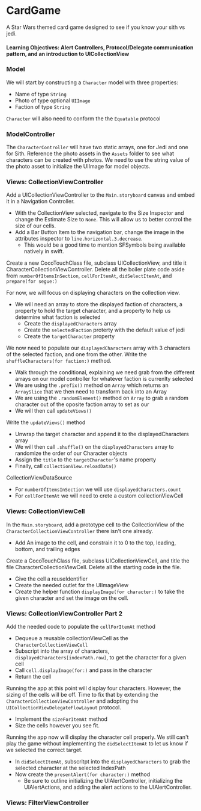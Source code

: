 # CardGame
A Star Wars themed card game designed to see if you know your sith vs jedi.

#### Learning Objectives: Alert Controllers, Protocol/Delegate communication pattern, and an introduction to UICollectionView

### Model
We will start by constructing a `Character` model with three properties:
  - Name of type `String`
  - Photo of type optional `UIImage`
  - Faction of type `String`
  
`Character` will also need to conform the the `Equatable` protocol

### ModelController
The `CharacterController` will have two static arrays, one for Jedi and one for Sith. Reference the photo assets in the `Assets` folder to see what characters can be created with photos. We need to use the string value of the photo asset to initialize the UIImage for model objects.

### Views: CollectionViewController
Add a UICollectionViewController to the `Main.storyboard` canvas and embed it in a Navigation Controller. 
  - With the CollectionView selected, navigate to the Size Inspector and change the Estimate Size to `None`. This will allow us to better control the size of our cells.
  - Add a Bar Button Item to the navigation bar, change the image in the attributes inspector to `line.horizontal.3.decrease`.
    - This would be a good time to mention SFSymbols being available natively in swift. 
  
Create a new CocoTouchClass file, subclass UICollectionView, and title it CharacterCollectionViewController. Delete all the boiler plate code aside from `numberOfItemsInSection`, `cellForItemAt`, `didSelectItemAt`, and `prepare(for segue:)`

For now, we will focus on displaying characters on the collection view.
  - We will need an array to store the displayed faction of characters, a property to hold the target character, and a property to help us determine what faction is selected
    - Create the `displayedCharacters` array
    - Create the `selectedFaction` proterty with the default value of jedi
    - Create the `targetCharacter` property 
    
We now need to populate our `displayedCharacters` array with 3 characters of the selected faction, and one from the other. 
Write the `shuffleCharacters(for faction:)` method.
  - Walk through the conditional, explaining we need grab from the different arrays on our model controller for whatever faction is currenlty selected
  - We are using the `.prefix()` method on `Array` which returns an `ArraySlice` that we then need to transform back into an Array
  - We are using the `.randomElement()` method on `Array` to grab a random character out of the oposite faction array to set as our 
  - We will then call `updateViews()`
  
Write the `updateViews()` method
  - Unwrap the target character and append it to the displayedCharacters array
  - We will then call `.shuffle()` on the `displayedCharacters` array to randomize the order of our Character objects
  - Assign the `title` to the `targetCharacter`'s name property
  - Finally, call `collectionView.reloadData()`
  
CollectionViewDataSource
  - For `numberOfItemsInSection` we will use `displayedCharacters.count` 
  - For `cellForItemAt` we will need to crete a custom collectionViewCell
  
### Views: CollectionViewCell
In the `Main.storyboard`, add a prototype cell to the CollectionView of the `CharacterCollectionViewController` there isn't one already.
  - Add An image to the cell, and constrain it to 0 to the top, leading, bottom, and trailing edges

Create a CocoTouchClass file, subclass UICollectionViewCell, and title the file CharacterCollectionViewCell. Delete all the starting code in the file. 
  - Give the cell a reuseIdentifier
  - Create the needed outlet for the UIImageView
  - Create the helper function `displayImage(for character:)` to take the given character and set the image on the cell. 
  
### Views: CollectionViewController Part 2
Add the needed code to populate the `cellForItemAt` method
  - Dequeue a reusable collectionViewCell as the `CharacterCollectionViewCell`
  - Subscript into the array of characters, `displayedCharacters[indexPath.row]`, to get the character for a given cell
  - Call `cell.displayImage(for:)` and pass in the character
  - Return the cell
  
Running the app at this point will display four characters. However, the sizing of the cells will be off. Time to fix that by extending the `CharacterCollectionViewController` and adopting the `UICollectionViewDelegateFlowLayout` protocol. 
  - Implement the `sizeForItemAt` method
  - Size the cells however you see fit. 
  
Running the app now will display the character cell properly. We still can't play the game without implementing the `didSelectItemAt` to let us know if we selected the correct target.
  - In `didSelectItemAt`, subscritpt into the `displayedCharacters` to grab the selected character at the selected IndexPath
  - Now create the `presentAlert(for character:)` method
    - Be sure to outline initializing the UIAlertController, initializing the UIAlertActions, and adding the alert actions to the UIAlertController. 
  
### Views: FilterViewController
